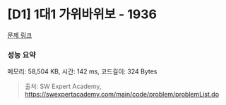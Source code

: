 # [D1] 1대1 가위바위보 - 1936 

[문제 링크](https://swexpertacademy.com/main/code/problem/problemDetail.do?contestProbId=AV5PjKXKALcDFAUq) 

### 성능 요약

메모리: 58,504 KB, 시간: 142 ms, 코드길이: 324 Bytes



> 출처: SW Expert Academy, https://swexpertacademy.com/main/code/problem/problemList.do